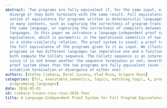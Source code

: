 ```yaml
---
abstract: 'Two programs are fully equivalent if, for the same input, either they both
  diverge or they both terminate with the same result. Full equivalence is an adequate
  notion of equivalence for programs written in deterministic languages. It is useful
  in many contexts, such as capturing the correctness of program transformations within
  the same language, or capturing the correctness of compilers between two different
  languages. In this paper we introduce a language-independent proof system for full
  equivalence, which is parametric in the operational semantics of two languages and
  in a state-similarity relation. The proof system is sound: a proof tree establishes
  the full equivalence of the programs given to it as input. We illustrate it on two
  programs in two different languages (an imperative one and a functional one), that
  both compute the Collatz sequence. The Collatz sequence is an interesting case study
  since it is not known weather the sequence terminates or not; nevertheless, our
  proof system shows that the two programs are fully equivalent (even if we cannot
  establish termination or divergence of either one).'
authors: [Stefan Ciobaca, Dorel Lucanu, Vlad Rusu, Grigore Rosu]
categories: [fsl, executable_semantics, logics, matching_logic, k, program_verification,
  programming_languages]
date: 2016-05-01
id: ciobaca-lucanu-rusu-rosu-2016-faoc
title: A Language-Independent Proof System for Full Program Equivalence
---
```


